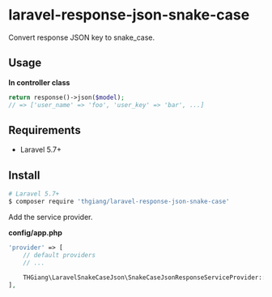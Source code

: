 # laravel-response-json-snake-case

Convert response JSON key to snake_case.

## Usage

**In controller class**

```php
return response()->json($model);
// => ['user_name' => 'foo', 'user_key' => 'bar', ...]
```

## Requirements

- Laravel 5.7+

## Install 

```bash
# Laravel 5.7+
$ composer require 'thgiang/laravel-response-json-snake-case'
```

Add the service provider.

**config/app.php**

```php
'provider' => [
	// default providers
	// ...
	
	THGiang\LaravelSnakeCaseJson\SnakeCaseJsonResponseServiceProvider::class,
],
```
